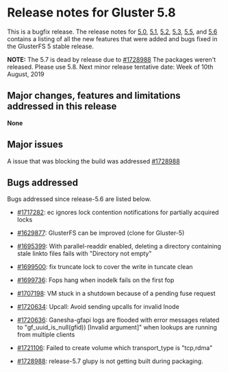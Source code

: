 # Release notes for Gluster 5.8

This is a bugfix release. The release notes for [5.0](5.0.md), [5.1](5.1.md), [5.2](5.2.md), [5.3](5.3.md), [5.5](5.5.md), and [5.6](5.6.md) contains
a listing of all the new features that were added and bugs fixed in the
GlusterFS 5 stable release.

**NOTE:** The 5.7 is dead by release due to [#1728988](https://bugzilla.redhat.com/1728988) The packages weren't released. Please use 5.8.
Next minor release tentative date: Week of 10th August, 2019

## Major changes, features and limitations addressed in this release

**None**

## Major issues

A issue that was blocking the build was addressed [#1728988](https://bugzilla.redhat.com/1728988)

## Bugs addressed

Bugs addressed since release-5.6 are listed below.

- [#1717282](https://bugzilla.redhat.com/1717282): ec ignores lock contention notifications for partially acquired locks
- [#1629877](https://bugzilla.redhat.com/1629877): GlusterFS can be improved (clone for Gluster-5)
- [#1695399](https://bugzilla.redhat.com/1695399): With parallel-readdir enabled, deleting a directory containing stale linkto files fails with "Directory not empty"
- [#1699500](https://bugzilla.redhat.com/1699500): fix truncate lock to cover the write in tuncate clean
- [#1699736](https://bugzilla.redhat.com/1699736): Fops hang when inodelk fails on the first fop
- [#1707198](https://bugzilla.redhat.com/1707198): VM stuck in a shutdown because of a pending fuse request

- [#1720634](https://bugzilla.redhat.com/1720634): Upcall: Avoid sending upcalls for invalid Inode
- [#1720636](https://bugzilla.redhat.com/1720636): Ganesha-gfapi logs are flooded with error messages related to "gf_uuid_is_null(gfid)) [Invalid argument]" when lookups are running from multiple clients
- [#1721106](https://bugzilla.redhat.com/1721106): Failed to create volume which transport_type is "tcp,rdma"
- [#1728988](https://bugzilla.redhat.com/1728988): release-5.7 glupy is not getting built during packaging.
